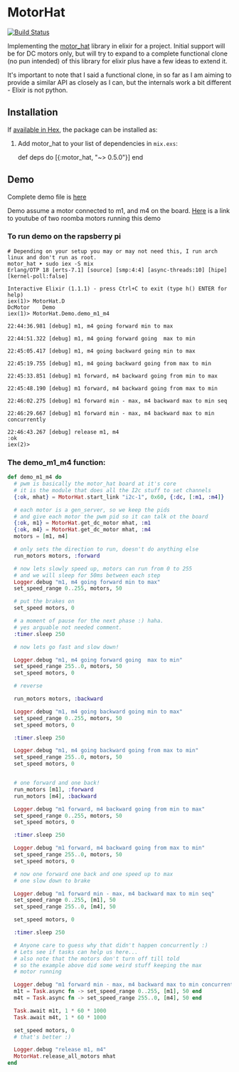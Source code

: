 # MotorHat
[![Build Status](https://travis-ci.org/matthewphilyaw/motor_hat.svg)](https://travis-ci.org/matthewphilyaw/motor_hat)

Implementing the [motor_hat](https://github.com/adafruit/Adafruit-Motor-HAT-Python-Library) library in elixir for a project. Initial support will be for DC motors only, but will try to expand to a complete functional clone (no pun intended) of this library for elixir plus have a few ideas to extend it.

It's important to note that I said a functional clone, in so far as I am aiming to provide a similar API as closely as I can, but the internals work a bit different - Elixir is not python.

## Installation

If [available in Hex](https://hex.pm/docs/publish), the package can be installed as:

  1. Add motor_hat to your list of dependencies in `mix.exs`:

        def deps do
          [{:motor_hat, "~> 0.5.0"}]
        end

## Demo

Complete demo file is [here](https://github.com/matthewphilyaw/motor_hat/blob/master/lib/motor_hat/demo.ex)

Demo assume a motor connected to m1, and m4 on the board. [Here](https://www.youtube.com/watch?v=yyMExkCFd-g) is a link to youtube of two roomba motors running this demo

### To run demo on the rapsberry pi

```shell
# Depending on your setup you may or may not need this, I run arch linux and don't run as root.
motor_hat ➤ sudo iex -S mix
Erlang/OTP 18 [erts-7.1] [source] [smp:4:4] [async-threads:10] [hipe] [kernel-poll:false]

Interactive Elixir (1.1.1) - press Ctrl+C to exit (type h() ENTER for help)
iex(1)> MotorHat.D
DcMotor    Demo
iex(1)> MotorHat.Demo.demo_m1_m4

22:44:36.981 [debug] m1, m4 going forward min to max

22:44:51.322 [debug] m1, m4 going forward going  max to min

22:45:05.417 [debug] m1, m4 going backward going min to max

22:45:19.755 [debug] m1, m4 going backward going from max to min

22:45:33.851 [debug] m1 forward, m4 backward going from min to max

22:45:48.190 [debug] m1 forward, m4 backward going from max to min

22:46:02.275 [debug] m1 forward min - max, m4 backward max to min seq

22:46:29.667 [debug] m1 forward min - max, m4 backward max to min concurrently

22:46:43.267 [debug] release m1, m4
:ok
iex(2)>
```

### The demo_m1_m4 function:

```Elixir
def demo_m1_m4 do
  # pwm is basically the motor_hat board at it's core
  # it is the module that does all the I2c stuff to set channels
  {:ok, mhat} = MotorHat.start_link "i2c-1", 0x60, {:dc, [:m1, :m4]}

  # each motor is a gen_server, so we keep the pids
  # and give each motor the pwm pid so it can talk ot the board
  {:ok, m1} = MotorHat.get_dc_motor mhat, :m1
  {:ok, m4} = MotorHat.get_dc_motor mhat, :m4
  motors = [m1, m4]

  # only sets the direction to run, doesn't do anything else
  run_motors motors, :forward

  # now lets slowly speed up, motors can run from 0 to 255
  # and we will sleep for 50ms between each step
  Logger.debug "m1, m4 going forward min to max"
  set_speed_range 0..255, motors, 50

  # put the brakes on
  set_speed motors, 0

  # a moment of pause for the next phase :) haha.
  # yes arguable not needed comment.
  :timer.sleep 250

  # now lets go fast and slow down!

  Logger.debug "m1, m4 going forward going  max to min"
  set_speed_range 255..0, motors, 50 
  set_speed motors, 0

  # reverse

  run_motors motors, :backward

  Logger.debug "m1, m4 going backward going min to max"
  set_speed_range 0..255, motors, 50 
  set_speed motors, 0

  :timer.sleep 250

  Logger.debug "m1, m4 going backward going from max to min"
  set_speed_range 255..0, motors, 50 
  set_speed motors, 0


  # one forward and one back!
  run_motors [m1], :forward
  run_motors [m4], :backward

  Logger.debug "m1 forward, m4 backward going from min to max"
  set_speed_range 0..255, motors, 50 
  set_speed motors, 0

  :timer.sleep 250

  Logger.debug "m1 forward, m4 backward going from max to min"
  set_speed_range 255..0, motors, 50 
  set_speed motors, 0

  # now one forward one back and one speed up to max
  # one slow down to brake

  Logger.debug "m1 forward min - max, m4 backward max to min seq"
  set_speed_range 0..255, [m1], 50
  set_speed_range 255..0, [m4], 50

  set_speed motors, 0

  :timer.sleep 250

  # Anyone care to guess why that didn't happen concurrently :)
  # Lets see if tasks can help us here... 
  # also note that the motors don't turn off till told
  # so the example above did some weird stuff keeping the max
  # motor running

  Logger.debug "m1 forward min - max, m4 backward max to min concurrently"
  m1t = Task.async fn -> set_speed_range 0..255, [m1], 50 end
  m4t = Task.async fn -> set_speed_range 255..0, [m4], 50 end

  Task.await m1t, 1 * 60 * 1000
  Task.await m4t, 1 * 60 * 1000

  set_speed motors, 0
  # that's better :)

  Logger.debug "release m1, m4"
  MotorHat.release_all_motors mhat
end
```
